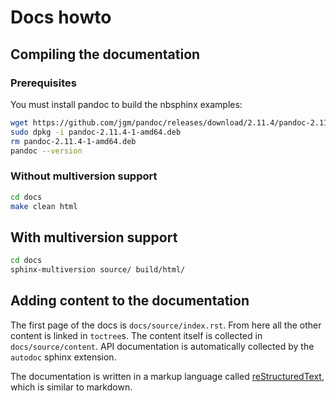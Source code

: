# Docs howto

## Compiling the documentation

### Prerequisites

You must install pandoc to build the nbsphinx examples:

```bash
wget https://github.com/jgm/pandoc/releases/download/2.11.4/pandoc-2.11.4-1-amd64.deb
sudo dpkg -i pandoc-2.11.4-1-amd64.deb
rm pandoc-2.11.4-1-amd64.deb
pandoc --version
```

### Without multiversion support

```bash
cd docs
make clean html
```

## With multiversion support

```bash
cd docs
sphinx-multiversion source/ build/html/
```

## Adding content to the documentation

The first page of the docs is `docs/source/index.rst`. From here all the other content is linked in `toctree`s. The content itself is collected in `docs/source/content`. API documentation is automatically collected by the `autodoc` sphinx extension.

The documentation is written in a markup language called [reStructuredText](https://www.sphinx-doc.org/en/master/usage/restructuredtext/basics.html), which is similar to markdown.
